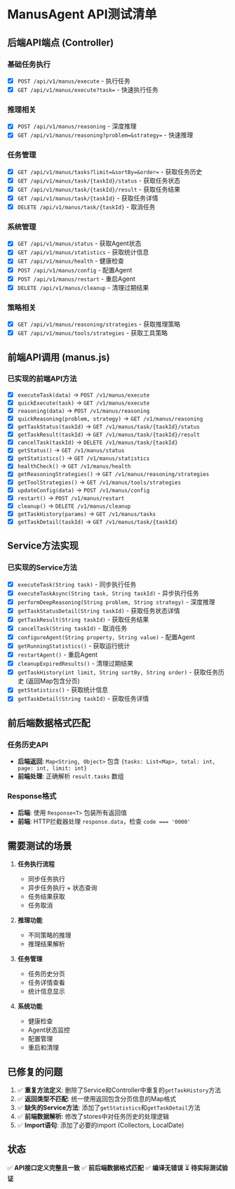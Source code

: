 # ManusAgent API测试清单

## 后端API端点 (Controller)

### 基础任务执行
- [x] `POST /api/v1/manus/execute` - 执行任务
- [x] `GET /api/v1/manus/execute?task=` - 快速执行任务

### 推理相关
- [x] `POST /api/v1/manus/reasoning` - 深度推理
- [x] `GET /api/v1/manus/reasoning?problem=&strategy=` - 快速推理

### 任务管理
- [x] `GET /api/v1/manus/tasks?limit=&sortBy=&order=` - 获取任务历史
- [x] `GET /api/v1/manus/task/{taskId}/status` - 获取任务状态
- [x] `GET /api/v1/manus/task/{taskId}/result` - 获取任务结果
- [x] `GET /api/v1/manus/task/{taskId}` - 获取任务详情
- [x] `DELETE /api/v1/manus/task/{taskId}` - 取消任务

### 系统管理
- [x] `GET /api/v1/manus/status` - 获取Agent状态
- [x] `GET /api/v1/manus/statistics` - 获取统计信息
- [x] `GET /api/v1/manus/health` - 健康检查
- [x] `POST /api/v1/manus/config` - 配置Agent
- [x] `POST /api/v1/manus/restart` - 重启Agent
- [x] `DELETE /api/v1/manus/cleanup` - 清理过期结果

### 策略相关
- [x] `GET /api/v1/manus/reasoning/strategies` - 获取推理策略
- [x] `GET /api/v1/manus/tools/strategies` - 获取工具策略

## 前端API调用 (manus.js)

### 已实现的前端API方法
- [x] `executeTask(data)` → `POST /v1/manus/execute`
- [x] `quickExecute(task)` → `GET /v1/manus/execute`
- [x] `reasoning(data)` → `POST /v1/manus/reasoning`
- [x] `quickReasoning(problem, strategy)` → `GET /v1/manus/reasoning`
- [x] `getTaskStatus(taskId)` → `GET /v1/manus/task/{taskId}/status`
- [x] `getTaskResult(taskId)` → `GET /v1/manus/task/{taskId}/result`
- [x] `cancelTask(taskId)` → `DELETE /v1/manus/task/{taskId}`
- [x] `getStatus()` → `GET /v1/manus/status`
- [x] `getStatistics()` → `GET /v1/manus/statistics`
- [x] `healthCheck()` → `GET /v1/manus/health`
- [x] `getReasoningStrategies()` → `GET /v1/manus/reasoning/strategies`
- [x] `getToolStrategies()` → `GET /v1/manus/tools/strategies`
- [x] `updateConfig(data)` → `POST /v1/manus/config`
- [x] `restart()` → `POST /v1/manus/restart`
- [x] `cleanup()` → `DELETE /v1/manus/cleanup`
- [x] `getTaskHistory(params)` → `GET /v1/manus/tasks`
- [x] `getTaskDetail(taskId)` → `GET /v1/manus/task/{taskId}`

## Service方法实现

### 已实现的Service方法
- [x] `executeTask(String task)` - 同步执行任务
- [x] `executeTaskAsync(String task, String taskId)` - 异步执行任务
- [x] `performDeepReasoning(String problem, String strategy)` - 深度推理
- [x] `getTaskStatusDetail(String taskId)` - 获取任务状态详情
- [x] `getTaskResult(String taskId)` - 获取任务结果
- [x] `cancelTask(String taskId)` - 取消任务
- [x] `configureAgent(String property, String value)` - 配置Agent
- [x] `getRunningStatistics()` - 获取运行统计
- [x] `restartAgent()` - 重启Agent
- [x] `cleanupExpiredResults()` - 清理过期结果
- [x] `getTaskHistory(int limit, String sortBy, String order)` - 获取任务历史 (返回Map包含分页)
- [x] `getStatistics()` - 获取统计信息
- [x] `getTaskDetail(String taskId)` - 获取任务详情

## 前后端数据格式匹配

### 任务历史API
- **后端返回**: `Map<String, Object>` 包含 `{tasks: List<Map>, total: int, page: int, limit: int}`
- **前端处理**: 正确解析 `result.tasks` 数组

### Response格式
- **后端**: 使用 `Response<T>` 包装所有返回值
- **前端**: HTTP拦截器处理 `response.data`，检查 `code === '0000'`

## 需要测试的场景

1. **任务执行流程**
   - 同步任务执行
   - 异步任务执行 + 状态查询
   - 任务结果获取
   - 任务取消

2. **推理功能**
   - 不同策略的推理
   - 推理结果解析

3. **任务管理**
   - 任务历史分页
   - 任务详情查看
   - 统计信息显示

4. **系统功能**
   - 健康检查
   - Agent状态监控
   - 配置管理
   - 重启和清理

## 已修复的问题

1. ✅ **重复方法定义**: 删除了Service和Controller中重复的`getTaskHistory`方法
2. ✅ **返回类型不匹配**: 统一使用返回包含分页信息的Map格式
3. ✅ **缺失的Service方法**: 添加了`getStatistics`和`getTaskDetail`方法
4. ✅ **前端数据解析**: 修改了stores中对任务历史的处理逻辑
5. ✅ **Import语句**: 添加了必要的import (Collectors, LocalDate)

## 状态
✅ **API接口定义完整且一致**
✅ **前后端数据格式匹配**
✅ **编译无错误**
⏳ **待实际测试验证**